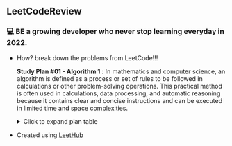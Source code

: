 ## LeetCodeReview
### :computer: BE a growing developer who never stop learning everyday in 2022.

* How? break down the problems from LeetCode!!!

  __Study Plan #01 - Algorithm 1__ : In mathematics and computer science, an algorithm is defined as a process or set of rules to be followed in calculations or other problem-solving operations. This practical method is often used in calculations, data processing, and automatic reasoning because it contains clear and concise instructions and can be executed in limited time and space complexities.

  <details>

    <summary>Click to expand plan table</summary>

    | Day  | Title | Result |
    |---|---|---|
    | Day 1 | Binary Search | :heavy_check_mark: :x: |
    | Day 2 | Two Pointers | :heavy_check_mark: :x: |
    | Day 3 | Two Pointers | :heavy_check_mark: :x: |
    | Day 4 | Two Pointers | :heavy_check_mark: :x: |
    | Day 5 | Two Pointers | :heavy_check_mark: :x: |
    | Day 6 | Sliding Window | :heavy_check_mark: :x: |
    | Day 7 | Breadth-First Search / Depth-First Search | :heavy_check_mark: :x: |
    | Day 8 | Breadth-First Search / Depth-First Search | :heavy_check_mark: :x: |
    | Day 9 | Breadth-First Search / Depth-First Search | :heavy_check_mark: :x: |
    | Day 10| Recursion / Backtracking | :heavy_check_mark: :x: |
    | Day 11| Recursion / Backtracking | :heavy_check_mark: :x: |
    | Day 12| Dynamic Programming | :heavy_check_mark: :x: |
    | Day 13| Bit Manipulation | :heavy_check_mark: :x: |
    | Day 14| Bit Manipulation | :heavy_check_mark: :x: |
  </details>
  
  
  
  
- Created using [LeetHub](https://github.com/QasimWani/LeetHub)
